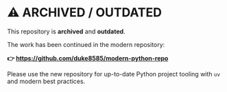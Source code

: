 # ⚠️ ARCHIVED / OUTDATED

This repository is **archived** and **outdated**. 

The work has been continued in the modern repository:

**👉 https://github.com/duke8585/modern-python-repo**

Please use the new repository for up-to-date Python project tooling with `uv` and modern best practices.